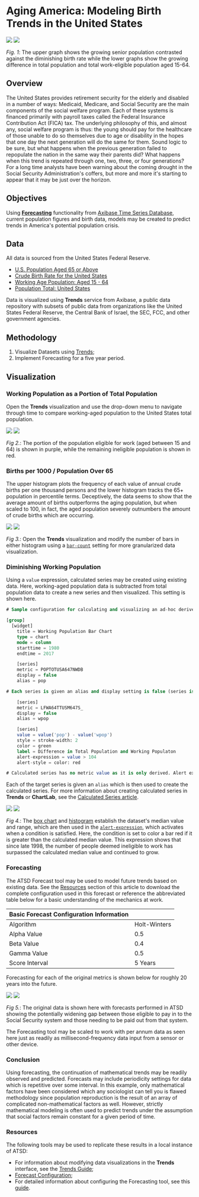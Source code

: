 # Aging America: Modeling Birth Trends in the United States

![](./images/aging-america-title.png)
[![](./images/button-new.png)](https://trends.axibase.com/9703ea57#fullscreen)

*Fig. 1*: The upper graph shows the growing senior population contrasted against the diminishing birth rate while the lower graphs show the growing difference in total population and total work-eligible population aged 15-64.

## Overview

The United States provides retirement security for the elderly and disabled in a number of ways: Medicaid, Medicare, and Social Security are the main components of the social welfare program. Each of these systems is financed primarily with payroll taxes called the Federal Insurance Contribution Act (FICA) tax. The underlying philosophy of this, and almost any, social welfare program is thus: the young should pay for the healthcare of those unable to do so themselves due to age or disability in the hopes that one day the next generation will do the same for them. Sound logic to be sure, but what happens when the previous generation failed to repopulate the nation in the same way their parents did? What happens when this trend is repeated through one, two, three, or four generations? For a long time analysts have been warning about the coming drought in the Social Security Administration's coffers, but more and more it's starting to appear that it may be just over the horizon.

## Objectives

Using [**Forecasting**](https://axibase.com/docs/atsd/forecasting/) functionality from [Axibase Time Series Database](https://axibase.com/docs/atsd/), current population figures and birth data, models may be created to predict trends in America's potential population crisis.

## Data

All data is sourced from the United States Federal Reserve.

* [U.S. Population Aged 65 or Above](https://fred.stlouisfed.org/series/SPPOP65UPTOZSUSA)
* [Crude Birth Rate for the United States](https://fred.stlouisfed.org/series/SPDYNCBRTINUSA)
* [Working Age Population: Aged 15 - 64](https://fred.stlouisfed.org/series/LFWA64TTUSM647S)
* [Population Total: United States](https://fred.stlouisfed.org/series/POPTOTUSA647NWDB)

Data is visualized using **Trends** service from Axibase, a public data repository with subsets of public data from organizations like the United States Federal Reserve, the Central Bank of Israel, the SEC, FCC, and other government agencies.

## Methodology

1. Visualize Datasets using [Trends](https://trends.axibase.com/);
2. Implement Forecasting for a five year period.

## Visualization

### Working Population as a Portion of Total Population

Open the **Trends** visualization and use the drop-down menu to navigate through time to compare working-aged population to the United States total population.

![](./images/working-population.png)
[![](./images/button-new.png)](https://trends.axibase.com/2228bbde#fullscreen)

*Fig 2.*: The portion of the population eligible for work (aged between 15 and 64) is shown in purple, while the remaining ineligible population is shown in red.

### Births per 1000 / Population Over 65

The upper histogram plots the frequency of each value of annual crude births per one thousand persons and the lower histogram tracks the 65+ population in percentile terms. Deceptively, the data seems to show that the average amount of births outperforms the aging population, but when scaled to 100, in fact, the aged population severely outnumbers the amount of crude births which are occurring.

![](./images/population-histogram.png)
[![](./images/button-new.png)](https://trends.axibase.com/df87fe0c#fullscreen)

*Fig 3.*: Open the **Trends** visualization and modify the number of bars in either histogram using a [`bar-count`](https://axibase.com/products/axibase-time-series-database/visualization/widgets/histogram-chart/#tab-id-1) setting for more granularized data visualization.

### Diminishing Working Population

Using a `value` expression, calculated series may be created using existing data. Here, working-aged population data is subtracted from total population data to create a new series and then visualized. This setting is shown here.

```sql
# Sample configuration for calculating and visualizing an ad-hoc derived series.

[group]
  [widget]
    title = Working Population Bar Chart
    type = chart
    mode = column
    starttime = 1980
    endtime = 2017

    [series]
    metric = POPTOTUSA647NWDB
    display = false
    alias = pop

# Each series is given an alias and display setting is false (series is only used for calulation).

    [series]
    metric = LFWA64TTUSM647S_
    display = false
    alias = wpop

    [series]
    value = value('pop') - value('wpop')
    style = stroke-width: 2
    color = green
    label = Difference in Total Population and Working Populaton
    alert-expression = value > 104
    alert-style = color: red

# Calculated series has no metric value as it is only derived. Alert expression is entered based on information provided by box graph
```

Each of the target series is given an `alias` which is then used to create the calculated series. For more information about creating calculated series in **Trends** or **ChartLab**, see the [Calculated Series article](../../tutorials//calculated-values/README.md).

![](./images/working-population-charts.png)
[![](./images/button-new.png)](https://trends.axibase.com/68f93899#fullscreen)

*Fig 4.*: The [box chart](https://axibase.com/products/axibase-time-series-database/visualization/widgets/box-chart-widget/) and [histogram](https://axibase.com/products/axibase-time-series-database/visualization/widgets/histogram-chart/) establish the dataset's median value and range, which are then used in the [`alert-expression`](https://axibase.com/products/axibase-time-series-database/visualization/widgets/time-chart/#tab-id-14), which activates when a condition is satisfied. Here, the condition is set to color a bar red if it is greater than the calculated median value. This expression shows that since late 1998, the number of people deemed ineligible to work has surpassed the calculated median value and continued to grow.

### Forecasting

The ATSD Forecast tool may be used to model future trends based on existing data. See the [Resources](#resources) section of this article to download the complete configuration used in this forecast or reference the abbreviated table below for a basic understanding of the mechanics at work.

|Basic Forecast Configuration Information| |
|--|--|
|Algorithm | Holt-Winters |
|Alpha Value| 0.5|
|Beta Value|0.4|
|Gamma Value|0.5|
|Score Interval|5 Years|

Forecasting for each of the original metrics is shown below for roughly 20 years into the future.

![](./images/forecast_data.png)
[![](./images/button-new.png)](https://trends.axibase.com/a2967bc9#fullscreen)

*Fig 5.*: The original data is shown here with forecasts performed in ATSD showing the potentially widening gap between those eligible to pay in to the Social Security system and those needing to be paid out from that system.

The Forecasting tool may be scaled to work with per annum data as seen here just as readily as millisecond-frequency data input from a sensor or other device.

### Conclusion

Using forecasting, the continuation of mathematical trends may be readily observed and predicted. Forecasts may include periodicity settings for data which is repetitive over some interval. In this example, only mathematical factors have been considered which any sociologist can tell you is flawed methodology since population reproduction is the result of an array of complicated non-mathematical factors as well. However, strictly mathematical modeling is often used to predict trends under the assumption that social factors remain constant for a given period of time.

### Resources

The following tools may be used to replicate these results in a local instance of ATSD:

* For information about modifying data visualizations in the **Trends** interface, see the [Trends Guide](../../integrations/shared/trends.md);
* [Forecast Configuration](resources/forecast-settings.xml);
* For detailed information about configuring the Forecasting tool, see this [guide](../../integrations/shared/import-forecast.md).